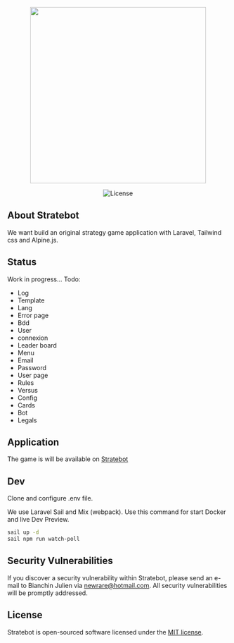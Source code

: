 <p align="center"><a href="https://stratebot.herokuapp.com" target="_blank"><img src="https://stratebot.herokuapp.com/stratebot.png" width="400"></a></p>

<p align="center">
<img src="https://img.shields.io/packagist/l/laravel/framework" alt="License" />
</p>

## About Stratebot

We want build an original strategy game application with Laravel, Tailwind css and Alpine.js.

## Status

Work in progress...
Todo:
- Log
- Template
- Lang
- Error page
- Bdd
- User
- connexion
- Leader board
- Menu
- Email
- Password
- User page
- Rules
- Versus
- Config
- Cards
- Bot
- Legals


## Application

The game is will be available on <a href='https://stratebot.herokuapp.com' target="_blank">Stratebot</a>

## Dev

Clone and configure .env file.

We use Laravel Sail and Mix (webpack). Use this command for start Docker and live Dev Preview.
```bash
sail up -d
sail npm run watch-poll
```


## Security Vulnerabilities

If you discover a security vulnerability within Stratebot, please send an e-mail to Bianchin Julien via [newrare@hotmail.com](mailto:newrare@hotmail.com). All security vulnerabilities will be promptly addressed.

## License

Stratebot is open-sourced software licensed under the [MIT license](https://opensource.org/licenses/MIT).

